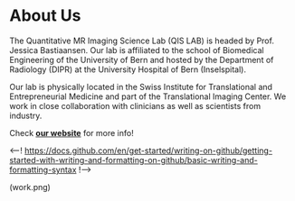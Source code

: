 # About Us
The Quantitative MR Imaging Science Lab (QIS LAB) is headed by Prof. Jessica Bastiaansen. Our lab is affiliated to the school of Biomedical Engineering of the University of Bern and hosted by the Department of Radiology (DIPR) at the University Hospital of Bern (Inselspital).

Our lab is physically located in the Swiss Institute for Translational and Entrepreneurial Medicine and part of the Translational Imaging Center. We work in close collaboration with clinicians as well as scientists from industry.

Check [**our website**]( https://qis-mri.unibe.ch/) for more info!


<--! https://docs.github.com/en/get-started/writing-on-github/getting-started-with-writing-and-formatting-on-github/basic-writing-and-formatting-syntax !-->

(work.png)
